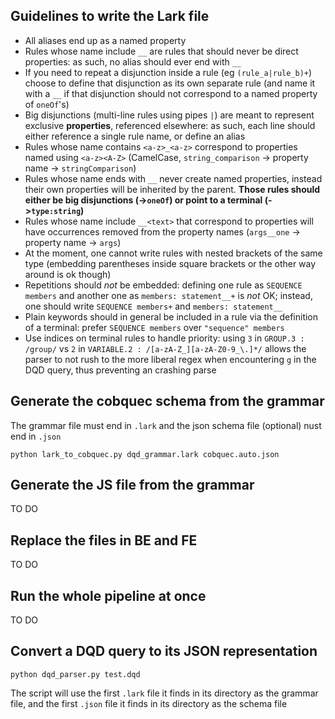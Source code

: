 ## Guidelines to write the Lark file

 - All aliases end up as a named property
 - Rules whose name include `__` are rules that should never be direct properties: as such, no alias should ever end with `__`
 - If you need to repeat a disjunction inside a rule (eg `(rule_a|rule_b)+`) choose to define that disjunction as its own separate rule (and name it with a `__` if that disjunction should not correspond to a named property of `oneOf`'s)
 - Big disjunctions (multi-line rules using pipes `|`) are meant to represent exclusive **properties**, referenced elsewhere: as such, each line should either reference a single rule name, or define an alias
 - Rules whose name contains `<a-z>_<a-z>` correspond to properties named using `<a-z><A-Z>` (CamelCase, `string_comparison` -> property name -> `stringComparison`)
 - Rules whose name ends with `__` never create named properties, instead their own properties will be inherited by the parent. **Those rules should either be big disjunctions (->`oneOf`) or point to a terminal (->`type:string`)**
 - Rules whose name include `__<text>` that correspond to properties will have occurrences removed from the property names (`args__one` -> property name -> `args`)
 - At the moment, one cannot write rules with nested brackets of the same type (embedding parentheses inside square brackets or the other way around is ok though)
 - Repetitions should *not* be embedded: defining one rule as `SEQUENCE members` and another one as `members: statement__+` is *not* OK; instead, one should write `SEQUENCE members+` and `members: statement__`
 - Plain keywords should in general be included in a rule via the definition of a terminal: prefer `SEQUENCE members` over `"sequence" members`
 - Use indices on terminal rules to handle priority: using `3` in `GROUP.3 : /group/` vs `2` in `VARIABLE.2 : /[a-zA-Z_][a-zA-Z0-9_\.]*/` allows the parser to not rush to the more liberal regex when encountering `g` in the DQD query, thus preventing an crashing parse


 ## Generate the cobquec schema from the grammar

The grammar file must end in `.lark` and the json schema file (optional) nust end in `.json`

 `python lark_to_cobquec.py dqd_grammar.lark cobquec.auto.json`


## Generate the JS file from the grammar

TO DO

## Replace the files in BE and FE

TO DO

## Run the whole pipeline at once

TO DO

## Convert a DQD query to its JSON representation

 `python dqd_parser.py test.dqd`

The script will use the first `.lark` file it finds in its directory as the grammar file, and the first `.json` file it finds in its directory as the schema file